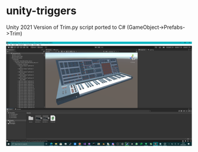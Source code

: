 # unity-triggers
Unity 2021 Version of Trim.py script ported to C# (GameObject->Prefabs->Trim)

![screenshot](https://github.com/TheMindVirus/unity-triggers/blob/unity-trim/screenshot.png)
